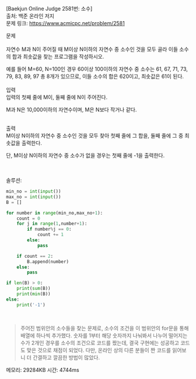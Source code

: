 [Baekjun Online Judge 2581번: 소수] </br>
출처: 백준 온라인 저지</br>
문제 링크: <https://www.acmicpc.net/problem/2581> </br>



문제 </br>
</br>자연수 M과 N이 주어질 때 M이상 N이하의 자연수 중 소수인 것을 모두 골라 이들 소수의 합과 최솟값을 찾는 프로그램을 작성하시오.

예를 들어 M=60, N=100인 경우 60이상 100이하의 자연수 중 소수는 61, 67, 71, 73, 79, 83, 89, 97 총 8개가 있으므로, 이들 소수의 합은 620이고, 최솟값은 61이 된다. </br>
</br>
입력</br>
입력의 첫째 줄에 M이, 둘째 줄에 N이 주어진다.

M과 N은 10,000이하의 자연수이며, M은 N보다 작거나 같다. </br>

</br>출력</br>
M이상 N이하의 자연수 중 소수인 것을 모두 찾아 첫째 줄에 그 합을, 둘째 줄에 그 중 최솟값을 출력한다. 

단, M이상 N이하의 자연수 중 소수가 없을 경우는 첫째 줄에 -1을 출력한다.</br>

</br>
</br>
솔루션:</br>

```python
min_no = int(input())
max_no = int(input())
B = []

for number in range(min_no,max_no+1):
    count = 0
    for j in range(1,number+1):
        if number%j == 0:
            count += 1
        else:
            pass

    if count == 2:
        B.append(number)
    else:
        pass

if len(B) > 0:
    print(sum(B))
    print(min(B))
else:
    print('-1')
```
</br> 

> 주어진 범위안의 소수들을 찾는 문제로, 소수의 조건을 이 범위안의 for문을 통해 배열에 하나씩 추가했다. 숫자를 1부터 해당 숫자까지 나눠봐서 나누어 떨어지는 수가 2개인 
  경우를 소수의 조건으로 코드를 짰는데, 결국 구현에는 성공하고 코드도 맞은 것으로 채점이 되었다. 다만, 온라인 상의 다른 분들이 짠 코드를 읽어보니 더 간결하고 깔끔한
  방법이 많았다.


메모리: 29284KB
시간: 4744ms
